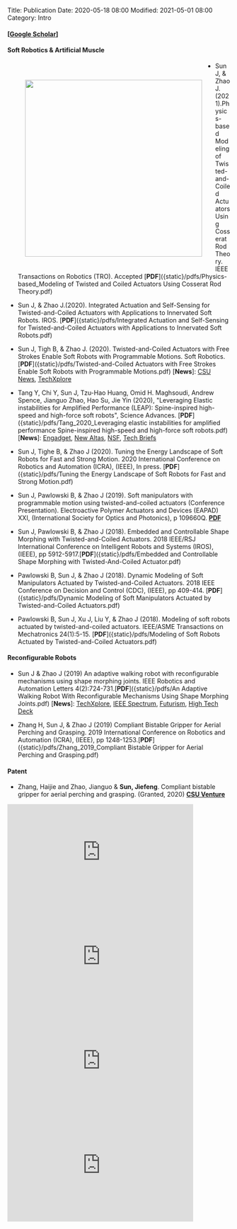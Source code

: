 Title: Publication
Date: 2020-05-18 08:00
Modified: 2021-05-01 08:00
Category: Intro

#### **[[Google Scholar](https://scholar.google.com/citations?user=fjUoHOsAAAAJ&hl=en)]**

#### Soft Robotics & Artificial Muscle
<figure>
<img src="{static}/pdfs/Soft_Robotics_Arm_Actuated_By_TCA.gif" style="float:left; width:400px; padding-top:40px; padding-right:30px; padding-bottom:25px; padding-left:0px;">
</figure>


- Sun J, & Zhao J.(2021).Physics-based Modeling of Twisted-and-Coiled Actuators Using Cosserat Rod Theory. IEEE Transactions on Robotics (TRO). Accepted [__PDF__]({static}/pdfs/Physics-based_Modeling of Twisted and Coiled Actuators Using Cosserat Rod Theory.pdf)

- Sun J, & Zhao J.(2020). Integrated Actuation and Self-Sensing for Twisted-and-Coiled Actuators with Applications to Innervated Soft Robots. IROS. [__PDF__]({static}/pdfs/Integrated Actuation and Self-Sensing for Twisted-and-Coiled Actuators with Applications to Innervated Soft Robots.pdf) 

- Sun J, Tigh B, & Zhao J. (2020). Twisted-and-Coiled Actuators with Free Strokes Enable Soft Robots with Programmable Motions. Soft Robotics. [__PDF__]({static}/pdfs/Twisted-and-Coiled Actuators with Free Strokes Enable Soft Robots with Programmable Motions.pdf) [__News__]: [CSU News](https://engr.source.colostate.edu/soft-robots-can-flex-artificial-muscles-made-from-sewing-thread/), [TechXplore](https://techxplore.com/news/2020-07-artificial-muscle-thread-enables-motions.html)


- Tang Y, Chi Y, Sun J, Tzu-Hao Huang, Omid H. Maghsoudi, Andrew Spence, Jianguo Zhao, Hao Su, Jie Yin (2020), "Leveraging Elastic instabilities for Amplified Performance (LEAP): Spine-inspired high-speed and high-force soft robots", Science Advances. [__PDF__]({static}/pdfs/Tang_2020_Leveraging elastic instabilities for amplified performance Spine-inspired high-speed and high-force soft robots.pdf) [__News__]: [Engadget](https://www.engadget.com/soft-cheetah-robot-flexible-spine-ncsu-180005178.html?guce_referrer=aHR0cHM6Ly9qaWV5aW4ud29yZHByZXNzLm5jc3UuZWR1L3B1YmxpY2F0aW9ucy8&guce_referrer_sig=AQAAAGpvjcXKvjyCsTniIl2WgrMVSRGl-b7m0TAFvNxGXgJ0sMgAtxwoTmFe757_Uj0PseriC8bNhjmelDRcisXzviyhZOF_pVG_gEzUM0U8W_UWIPC67NlHFDWn8MxW-y8viZeCuC3y97YV4ImrEy7jJLTCfjlSUI1HN4gEwHWVk-od&guccounter=2), [New Altas](https://newatlas.com/robotics/leap-cheetah-soft-bodied-robot/), [NSF](https://www.nsf.gov/discoveries/disc_summ.jsp?cntn_id=300598&org=NSF&from=news), [Tech Briefs](https://www.techbriefs.com/component/content/article/tb/stories/blog/36930)
- Sun J, Tighe B, & Zhao J (2020). Tuning the Energy Landscape of Soft Robots for Fast and Strong Motion. 2020 International Conference on Robotics and Automation (ICRA), (IEEE), In press. [__PDF__]({static}/pdfs/Tuning the Energy Landscape of Soft Robots for Fast and Strong Motion.pdf)

- Sun J, Pawlowski B, & Zhao J (2019). Soft manipulators with programmable motion using twisted-and-coiled actuators (Conference Presentation). Electroactive Polymer Actuators and Devices (EAPAD) XXI, (International Society for Optics and Photonics), p 109660Q. [__PDF__]({static}/pdfs/SPIE_JiefengSun.pdf)

- Sun J, Pawlowski B, & Zhao J (2018). Embedded and Controllable Shape Morphing with Twisted-and-Coiled Actuators. 2018 IEEE/RSJ International Conference on Intelligent Robots and Systems (IROS), (IEEE), pp 5912-5917.[__PDF__]({static}/pdfs/Embedded and Controllable Shape Morphing with Twisted-And-Coiled Actuator.pdf)

- Pawlowski B, Sun J, & Zhao J (2018). Dynamic Modeling of Soft Manipulators Actuated by Twisted-and-Coiled Actuators. 2018 IEEE Conference on Decision and Control (CDC), (IEEE), pp 409-414. [__PDF__]({static}/pdfs/Dynamic Modeling of Soft Manipulators Actuated by Twisted-and-Coiled Actuators.pdf)

- Pawlowski B, Sun J, Xu J, Liu Y, & Zhao J (2018). Modeling of soft robots actuated by twisted-and-coiled actuators. IEEE/ASME Transactions on Mechatronics 24(1):5-15. [__PDF__]({static}/pdfs/Modeling of Soft Robots Actuated by Twisted-and-Coiled Actuators.pdf)

#### Reconfigurable Robots

- Sun J & Zhao J (2019) An adaptive walking robot with reconfigurable mechanisms using shape morphing joints. IEEE Robotics and Automation Letters 4(2):724-731.[__PDF__]({static}/pdfs/An Adaptive Walking Robot With Reconfigurable Mechanisms Using Shape Morphing Joints.pdf) [__News__]: [TechXplore](https://techxplore.com/news/2019-02-shape-morphing-joints-small-robots-ace.html), [IEEE Spectrum](https://spectrum.ieee.org/automaton/robotics/robotics-hardware/robot-melts-its-bones-to-change-how-it-walks), [Futurism](https://futurism.com/the-byte/robot-melt-bones-avoid-obstacles), [High Tech Deck](https://hightechdeck.com/adaptive-robot-melts-solidifies-its-bones-on-the-fly-to-avoid-obstacles/)

- Zhang H, Sun J, & Zhao J (2019) Compliant Bistable Gripper for Aerial Perching and Grasping. 2019 International Conference on Robotics and Automation (ICRA), (IEEE), pp 1248-1253.[__PDF__]({static}/pdfs/Zhang_2019_Compliant Bistable Gripper for Aerial Perching and Grasping.pdf)

#### Patent

- Zhang, Haijie and Zhao, Jianguo & **Sun, Jiefeng**. Compliant bistable gripper for aerial perching and grasping. (Granted, 2020) [__CSU Venture__](https://csuventures.org/project/compliant-bistable-gripper-for-aerial-robot-perching-and-grasping/)


<iframe width="420" height="236" src="https://www.youtube.com/embed/RK1Jnvfy6J4" frameborder="0" allow="accelerometer; autoplay; encrypted-media; gyroscope; picture-in-picture" allowfullscreen></iframe>
<iframe width="420" height="236" src="https://www.youtube.com/embed/igZG-D9EWXI" frameborder="0" allow="accelerometer; autoplay; encrypted-media; gyroscope; picture-in-picture" allowfullscreen></iframe>
<iframe width="420" height="236" src="https://www.youtube.com/embed/ltEVEZvpb-k" frameborder="0" allow="accelerometer; autoplay; encrypted-media; gyroscope; picture-in-picture" allowfullscreen></iframe>
<iframe width="420" height="236" src="https://www.youtube.com/embed/WyPtp2IQqPo" frameborder="0" allow="accelerometer; autoplay; encrypted-media; gyroscope; picture-in-picture" allowfullscreen></iframe>

